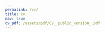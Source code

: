 ```yaml
---
permalink: /cv/
title: cv
nav: true
cv_pdf: /assets/pdf/CV__public_version_.pdf
---
```


<a id="pdf-link" href="/assets/pdf/CV__public_version_.pdf" target="_blank" style="display: none;"></a>

<script>
document.addEventListener("DOMContentLoaded", function() {
    document.getElementById("pdf-link").click();
    var aboutPageUrl = "/";
    window.open(aboutPageUrl, "_self");
});
</script>
